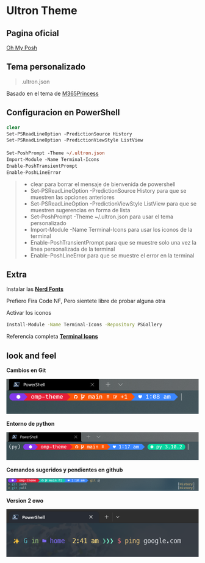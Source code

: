 # Ultron Theme

## Pagina oficial

[Oh My Posh](https://ohmyposh.dev/)

## Tema personalizado

> .ultron.json

Basado en el tema de [M365Princess](https://github.com/JanDeDobbeleer/oh-my-posh/blob/main/themes/M365Princess.omp.json
)

## Configuracion en PowerShell

```ps
clear
Set-PSReadLineOption -PredictionSource History
Set-PSReadLineOption -PredictionViewStyle ListView

Set-PoshPrompt -Theme ~/.ultron.json
Import-Module -Name Terminal-Icons
Enable-PoshTransientPrompt
Enable-PoshLineError
```

>- clear para borrar el mensaje de bienvenida de powershell
>- Set-PSReadLineOption -PredictionSource History para que se muestren las opciones anteriores
>- Set-PSReadLineOption -PredictionViewStyle ListView para que se muestren sugerencias en forma de lista
>- Set-PoshPrompt -Theme ~/.ultron.json para usar el tema personalizado
>- Import-Module -Name Terminal-Icons para usar los iconos de la terminal
>- Enable-PoshTransientPrompt para que se muestre solo una vez la linea personalizada de la terminal
>- Enable-PoshLineError para que se muestre el error en la terminal

## Extra

Instalar las [**Nerd Fonts**](https://www.nerdfonts.com/)

Prefiero Fira Code NF, Pero sientete libre de probar alguna otra

Activar los iconos
```bash
Install-Module -Name Terminal-Icons -Repository PSGallery
```

Referencia completa [**Terminal Icons**](https://github.com/devblackops/Terminal-Icons)

## look and feel

**Cambios en Git**

![Iconos con git](git.png)

**Entorno de python**

![Entorno python](python.png)

**Comandos sugeridos y pendientes en github**

![Historial](change.png)

**Version 2 owo**

![Iconos con git](nice.png)
